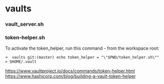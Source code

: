 # vaults

### vault_server.sh

### token-helper.sh
To activate the token_helper, run this command - from the workspace root:
```
➜  vaults git:(master) echo token_helper = "\"$PWD/token_helper.sh\"" > $HOME/.vault
```
https://www.vaultproject.io/docs/commands/token-helper.html 
https://www.hashicorp.com/blog/building-a-vault-token-helper
